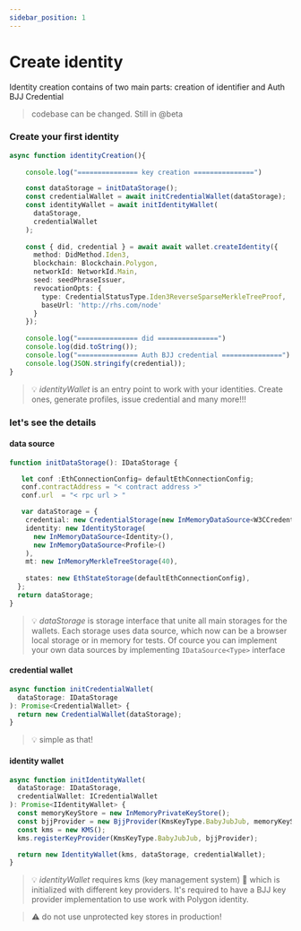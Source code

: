 ```yaml
---
sidebar_position: 1
---
```


# Create identity

Identity creation contains of two main parts: creation of identifier and Auth BJJ Credential

> codebase can be changed. Still in @beta

### Create your first identity

```typescript
async function identityCreation(){
    
    console.log("=============== key creation ===============")

    const dataStorage = initDataStorage();
    const credentialWallet = await initCredentialWallet(dataStorage);
    const identityWallet = await initIdentityWallet(
      dataStorage,
      credentialWallet
    );
  
    const { did, credential } = await await wallet.createIdentity({
      method: DidMethod.Iden3,
      blockchain: Blockchain.Polygon,
      networkId: NetworkId.Main,
      seed: seedPhraseIssuer,
      revocationOpts: {
        type: CredentialStatusType.Iden3ReverseSparseMerkleTreeProof,
        baseUrl: 'http://rhs.com/node'
      }
    });
  
    console.log("=============== did ===============")
    console.log(did.toString());
    console.log("=============== Auth BJJ credential ===============")
    console.log(JSON.stringify(credential));
}
```

> :bulb: <i>identityWallet </i> is an entry point to work with your identities. Create ones, generate profiles, issue credential and many more!!!

### let's see the details

#### data source

```typescript
function initDataStorage(): IDataStorage {

   let conf :EthConnectionConfig= defaultEthConnectionConfig;
   conf.contractAddress = "< contract address >"
   conf.url  = "< rpc url > "

   var dataStorage = {
    credential: new CredentialStorage(new InMemoryDataSource<W3CCredential>()),
    identity: new IdentityStorage(
      new InMemoryDataSource<Identity>(),
      new InMemoryDataSource<Profile>()
    ),
    mt: new InMemoryMerkleTreeStorage(40),
    
    states: new EthStateStorage(defaultEthConnectionConfig),
  };
  return dataStorage;
}

```

> :bulb: <i>dataStorage </i> is storage interface that unite all main storages for the wallets. Each storage uses data source, which now can be a browser local storage or in memory for tests. Of cource you can implement your own data sources by implementing `IDataSource<Type>` interface

#### credential wallet

```typescript
async function initCredentialWallet(
  dataStorage: IDataStorage
): Promise<CredentialWallet> {
  return new CredentialWallet(dataStorage);
}

```

> :bulb: simple as that!

#### identity wallet

```typescript
async function initIdentityWallet(
  dataStorage: IDataStorage,
  credentialWallet: ICredentialWallet
): Promise<IIdentityWallet> {
  const memoryKeyStore = new InMemoryPrivateKeyStore();
  const bjjProvider = new BjjProvider(KmsKeyType.BabyJubJub, memoryKeyStore);
  const kms = new KMS();
  kms.registerKeyProvider(KmsKeyType.BabyJubJub, bjjProvider);

  return new IdentityWallet(kms, dataStorage, credentialWallet);
}
```

> :bulb: <i>identityWallet </i> requires kms (key management system) :key: which is initialized with different key providers. It's required to have a BJJ key provider implementation to use work with Polygon identity.

> :warning: do not use unprotected key stores in production!

